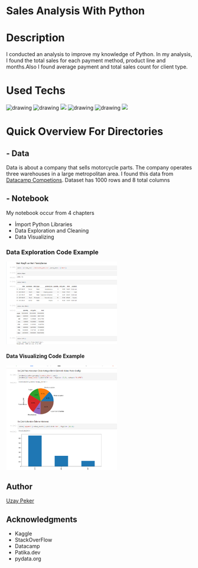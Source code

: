 # Sales Analysis With Python



# Description

I conducted an analysis to improve my knowledge of Python. In my analysis, I found the total sales for each payment method, product line and months.Also I found average payment and total sales count for client type.

# Used Techs

<img src="https://logos-world.net/wp-content/uploads/2021/10/Python-Symbol.png" alt="drawing" width="80"/>
<img src="https://upload.wikimedia.org/wikipedia/commons/thumb/e/ed/Pandas_logo.svg/2560px-Pandas_logo.svg.png" alt="drawing" width="80"/>
<img src="https://upload.wikimedia.org/wikipedia/commons/thumb/3/31/NumPy_logo_2020.svg/1200px-NumPy_logo_2020.svg.png" width="85"/>
<img src="https://upload.wikimedia.org/wikipedia/commons/thumb/0/01/Created_with_Matplotlib-logo.svg/1024px-Created_with_Matplotlib-logo.svg.png" alt="drawing" width="40"/>
<img src="https://user-images.githubusercontent.com/315810/92161415-9e357100-edfe-11ea-917d-f9e33fd60741.png" alt="drawing" width="41"/>
<img src="https://upload.wikimedia.org/wikipedia/commons/thumb/3/38/Jupyter_logo.svg/1200px-Jupyter_logo.svg.png" width="45"/>


# Quick Overview For Directories


## - Data
Data is about a company that sells motorcycle parts. The company operates three warehouses in a large metropolitan area. I found this data from [Datacamp Competions](https://www.datacamp.com/data-science-competitions).
Dataset has 1000 rows and 8 total columns


## - Notebook
My notebook occur from 4 chapters
* İmport Python Libraries
* Data Exploration and Cleaning
* Data Visualizing

### Data Exploration Code Example

<img src="img\Data-Exploration-SS.png" width="300"/>

#### Data Visualizing Code Example

<img src="img\Data-Visualize-SS.png" width="300"/>





## Author
[Uzay Peker](https://www.linkedin.com/in/uzaypeker/)

## Acknowledgments

* Kaggle
* StackOverFlow
* Datacamp
* Patika.dev
* pydata.org
